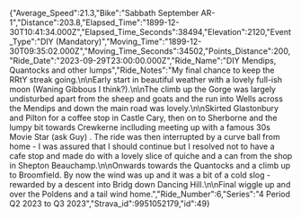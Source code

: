 {"Average_Speed":21.3,"Bike":"Sabbath September AR-1","Distance":203.8,"Elapsed_Time":"1899-12-30T10:41:34.000Z","Elapsed_Time_Seconds":38494,"Elevation":2120,"Event_Type":"DIY (Mandatory)","Moving_Time":"1899-12-30T09:35:02.000Z","Moving_Time_Seconds":34502,"Points_Distance":200,"Ride_Date":"2023-09-29T23:00:00.000Z","Ride_Name":"DIY Mendips, Quantocks and other lumps","Ride_Notes":"My final chance to keep the RRtY streak going.\n\nEarly start in beautiful weather with a lovely full-ish moon (Waning Gibbous I think?).\n\nThe climb up the Gorge was largely undisturbed apart from the sheep and goats and the run into Wells across the Mendips and down the main road was lovely.\n\nSkirted Glastonbury and Pilton for a coffee stop in Castle Cary, then on to Sherborne and the lumpy bit towards Crewkerne inclluding meeting up with a famous 30s Movie Star (ask Guy) . The ride was then interrupted by a curve ball from home - I was assured that I should continue but I resolved not to have a cafe stop and made do with a lovely slice of quiche and a can from the shop in Shepton Beauchamp.\n\nOnwards towards the Quantocks and a climb up to Broomfield. By now the wind was up and it was a bit of a cold slog - rewarded by a descent into Bridg down Dancing Hill.\n\nFinal wiggle up and over the Poldens and a tail wind home.","Ride_Number":6,"Series":"4 Period Q2 2023 to Q3 2023","Strava_id":9951052179,"id":49}